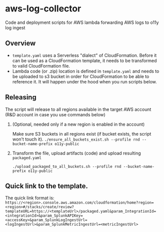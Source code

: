 # aws-log-collector
Code and deployment scripts for AWS lambda forwarding AWS logs to o11y log ingest

## Overview
* `template.yaml` uses a Serverless "dialect" of CloudFormation. Before it can be used as a CloudFormation template, it needs to be transformed to valid CloudFormation file.
* Lambda code (or .zip) location is defined in `template.yaml` and needs to be uploaded to s3 bucket in order for CloudFormation to be able to reference it. It will happen under the hood when you run scripts below.
 
## Releasing
The script will release to all regions available in the target AWS account (R&D account in case you use commands below)

1. (Optional, needed only if a new region is enabled in the account) 

    Make sure S3 buckets in all regions exist (if bucket exists, the script won't touch it).
   `./ensure_all_buckets_exist.sh --profile rnd --bucket-name-prefix o11y-public`
   
2. Transform the file, upload artifacts (code) and upload resulting `packaged.yaml`

   `./upload_packaged_to_all_buckets.sh --profile rnd --bucket-name-prefix o11y-public`
    
## Quick link to the template.

The quick link format is:
`https://<region>.console.aws.amazon.com/cloudformation/home?region=<region>#/stacks/create/review?templateURL=https://<templateUrl>/packaged.yaml&param_IntegrationId=<integrationId>&param_SplunkAPIKey=<accessKey>&param_SplunkLogIngestUrl=<logIngestUrl>&param_SplunkMetricIngestUrl=<metricIngestUrl>`
